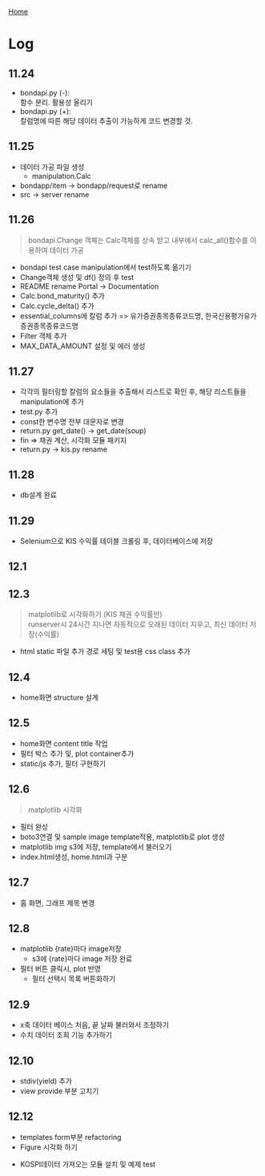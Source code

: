 <a href="../README.md">Home</a>
# Log

## 11.24
+ bondapi.py (-):   
함수 분리. 활용성 올리기
+ bondapi.py (+):   
칼럼명에 따른 해당 데이터 추출이 가능하게 코드 변경할 것.

## 11.25
+ 데이터 가공 파일 생성
	- manipulation.Calc
+ bondapp/item -> bondapp/request로 rename
+ src -> server rename

## 11.26
> bondapi.Change 객체는 Calc객체를 상속 받고 내부에서 calc_all()함수를 이용하여 데이터 가공
+ bondapi test case manipulation에서 test하도록 옮기기
+ Change객체 생성 및 df() 정의 후 test
+ README rename Portal -> Documentation
+ Calc.bond_maturity() 추가
+ Calc.cycle_delta() 추가
+ essential_columns에 칼럼 추가 => 유가증권종목종류코드명, 한국신용평가유가증권종목종류코드명
+ Filter 객체 추가
+ MAX_DATA_AMOUNT 설정 및 에러 생성

## 11.27
+ 각각의 필터링할 칼럼의 요소들을 추출해서 리스트로 확인 후, 해당 리스트들을 manipulation에 추가
+ test.py 추가
+ const한 변수명 전부 대문자로 변경
+ return.py get_date() -> get_date(soup)
+ fin => 채권 계산, 시각화 모듈 패키지
+ return.py -> kis.py rename

## 11.28
+ db설계 완료

## 11.29
+ Selenium으로 KIS 수익률 테이블 크롤링 후, 데이터베이스에 저장

## 12.1

## 12.3
> matplotlib로 시각화하기 (KIS 채권 수익률만)\
> runserver시 24시간 지나면 자동적으로 오래된 데이터 지우고, 최신 데이터 저장(수익률)
+ html static 파일 추가 경로 세팅 및 test용 css class 추가

## 12.4
+ home화면 structure 설계

## 12.5
+ home화면 content title 작업
+ 필터 박스 추가 및, plot container추가
+ static/js 추가, 필터 구현하기

## 12.6
> matplotlib 시각화
+ 필터 완성
+ boto3연결 및 sample image template적용, matplotlib로 plot 생성
+ matplotlib img s3에 저장, template에서 불러오기
+ index.html생성, home.html과 구분

## 12.7
+ 홈 화면, 그래프 제목 변경

## 12.8
+ matplotlib {rate}마다 image저장
  + s3에 {rate}마다 image 저장 완료
+ 필터 버튼 클릭시, plot 반영
  + 필터 선택시 목록 버튼화하기

## 12.9
+ x축 데이터 베이스 처음, 끝 날짜 불러와서 조정하기
+ 수치 데이터 조회 기능 추가하기

## 12.10
+ stdiv(yield) 추가
+ view provide 부분 고치기

## 12.12
- templates form부분 refactoring
- Figure 시각화 하기
+ KOSPI데이터 가져오는 모듈 설치 및 예제 test
